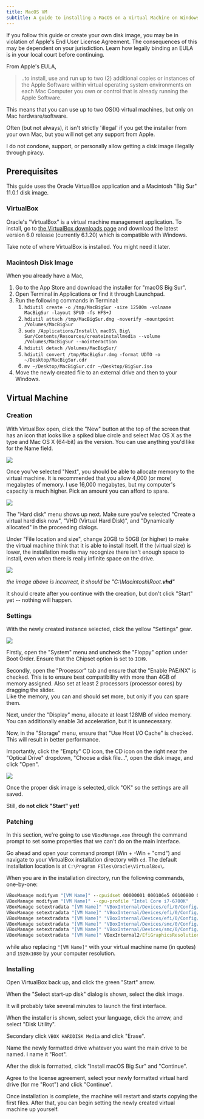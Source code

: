 ```yaml
---
title: MacOS VM
subtitle: A guide to installing a MacOS on a Virtual Machine on Windows --- even without an Intel processor
---
```


If you follow this guide or create your own disk image, you may be in violation of Apple's End User License Agreement. The consequences of this may be dependent on your jurisdiction. Learn how legally binding an EULA is in your local court before continuing.

From Apple's EULA,

> ..to install, use and run up to two (2) additional copies or instances of the Apple Software within virtual operating system environments on each Mac Computer you own or control that is already running the Apple Software.

This means that you can use up to two OS(X) virtual machines, but only on Mac hardware/software.

Often (but not always), it isn't strictly 'illegal' if you get the installer from your own Mac, but you will not get any support from Apple.

I do not condone, support, or personally allow getting a disk image illegally through piracy.

## Prerequisites

This guide uses the Oracle VirtualBox application and a Macintosh "Big Sur" 11.0.1 disk image.

### VirtualBox

Oracle's "VirtualBox" is a virtual machine management application. To install, go to [the VirtualBox downloads page](https://www.virtualbox.org/wiki/Downloads) and download the latest version 6.0 release (currently 6.1.20) which is compatible with Windows.

Take note of where VirtualBox is installed. You might need it later.

### Macintosh Disk Image

When you already have a Mac,

1. Go to the App Store and download the installer for "macOS Big Sur".
2. Open Terminal in Applications or find it through Launchpad.
3. Run the following commands in Terminal:
    1. `hdiutil create -o /tmp/MacBigSur -size 12500m -volname MacBigSur -layout SPUD -fs HFS+J`
    2. `hdiutil attach /tmp/MacBigSur.dmg -noverify -mountpoint /Volumes/MacBigSur`
    3. `sudo /Applications/Install\ macOS\ Big\ Sur/Contents/Resources/createinstallmedia --volume /Volumes/MacBigSur --nointeraction`
    4. `hdiutil detach /Volumes/MacBigSur/`
    5. `hdiutil convert /tmp/MacBigSur.dmg -format UDTO -o ~/Desktop/MacBigSur.cdr`
    6. `mv ~/Desktop/MacBigSur.cdr ~/Desktop/BigSur.iso`
4. Move the newly created file to an external drive and then to your Windows.

## Virtual Machine

### Creation

With VirtualBox open, click the "New" button at the top of the screen that has an icon that looks like a spiked blue circle and select Mac OS X as the type and Mac OS X (64-bit) as the version. You can use anything you'd like for the Name field.

![](/img/mac-vm/create.png)

Once you've selected "Next", you should be able to allocate memory to the virtual machine. It is recommended that you allow 4,000 (or more) megabytes of memory. I use 16,000 megabytes, but my computer's capacity is much higher. Pick an amount you can afford to spare.

![](/img/mac-vm/memory.png)

The "Hard disk" menu shows up next. Make sure you've selected "Create a virtual hard disk now", "VHD (Virtual Hard Disk)", and "Dynamically allocated" in the proceeding dialogs.

Under "File location and size", change 20GB to 50GB (or higher) to make the virtual machine think that it is able to install itself. If the (virtual size) is lower, the installation media may recognize there isn't enough space to install, even when there is really infinite space on the drive.

![](/img/mac-vm/disk-size.png)

*the image above is incorrect, it should be "C:\Macintosh\Root.**vhd**"*

It should create after you continue with the creation, but don't click "Start" yet -- nothing will happen.

### Settings

With the newly created instance selected, click the yellow "Settings" gear.

![](/img/mac-vm/settings.png)

Firstly, open the "System" menu and uncheck the "Floppy" option under Boot Order. Ensure that the Chipset option is set to `ICH9`.

Secondly, open the "Processor" tab and ensure that the "Enable PAE/NX" is checked. This is to ensure best compatibility with more than 4GB of memory assigned. Also set at least 2 processors (processor cores) by dragging the slider.  
Like the memory, you can and should set more, but only if you can spare them.

Next, under the "Display" menu, allocate at least 128MB of video memory. You can additionally enable 3d acceleration, but it is unnecessary.

Now, in the "Storage" menu, ensure that "Use Host I/O Cache" is checked. This will result in better performance.

Importantly, click the "Empty" CD icon, the CD icon on the right near the "Optical Drive" dropdown, "Choose a disk file...", open the disk image, and click "Open".

![](/img/mac-vm/open.png)

Once the proper disk image is selected, click "OK" so the settings are all saved.

Still, **do not click "Start" yet!**

### Patching

In this section, we're going to use `VBoxManage.exe` through the command prompt to set some properties that we can't do on the main interface.

Go ahead and open your command prompt (Win + -Win + "cmd") and navigate to your VirtualBox installation directory with `cd`. The default installation location is at `C:\Program Files\Oracle\VirtualBox\`.

When you are in the installation directory, run the following commands, one-by-one:

```bat
VBoxManage modifyvm "[VM Name]" --cpuidset 00000001 000106e5 00100800 0098e3fd bfebfbff
VBoxManage modifyvm "[VM Name]" --cpu-profile "Intel Core i7-6700K"
VBoxManage setextradata "[VM Name]" "VBoxInternal/Devices/efi/0/Config/DmiSystemProduct" "iMac11,3"
VBoxManage setextradata "[VM Name]" "VBoxInternal/Devices/efi/0/Config/DmiSystemVersion" "1.0"
VBoxManage setextradata "[VM Name]" "VBoxInternal/Devices/efi/0/Config/DmiBoardProduct" "Iloveapple"
VBoxManage setextradata "[VM Name]" "VBoxInternal/Devices/smc/0/Config/DeviceKey" "ourhardworkbythesewordsguardedpleasedontsteal(c)AppleComputerInc"
VBoxManage setextradata "[VM Name]" "VBoxInternal/Devices/smc/0/Config/GetKeyFromRealSMC" 1
VBoxManage setextradata "[VM Name]" VBoxInternal2/EfiGraphicsResolution 1920x1080
```

while also replacing `"[VM Name]"` with your virtual machine name (in quotes) and `1920x1080` by your computer resolution.

### Installing

Open VirtualBox back up, and click the green "Start" arrow. 

When the "Select start-up disk" dialog is shown, select the disk image.

It will probably take several minutes to launch the first interface.

When the installer is shown, select your language, click the arrow, and select "Disk Utility".

Secondary click `VBOX HARDDISK Media` and click "Erase".

Name the newly formatted drive whatever you want the main drive to be named. I name it "Root".

After the disk is formatted, click "Install macOS Big Sur" and "Continue".

Agree to the license agreement, select your newly formatted virtual hard drive (for me "Root") and click "Continue".

Once installation is complete, the machine will restart and starts copying the first files. After that, you can begin setting the newly created virtual machine up yourself.
